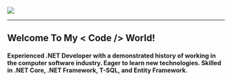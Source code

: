  <a href="https://github.com/DenverCoder1/readme-typing-svg"><img src="https://readme-typing-svg.herokuapp.com?lines=Hi+there,+I'm+Nijat&center=false&width=500&height=50"></a>
 <hr>

<h2> Welcome To My < Code /> World! </h2>


<h4>Experienced .NET Developer with a demonstrated history of working in the computer software industry. Eager to learn new technologies. Skilled in .NET Core, .NET Framework, T-SQL, and Entity Framework. </h4>

<!--  <img src="https://media.giphy.com/media/hvRJCLFzcasrR4ia7z/giphy.gif" width="35"> -->
